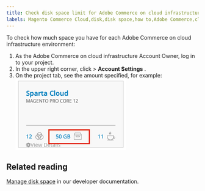 ```yaml
---
title: Check disk space limit for Adobe Commerce on cloud infrastructure
labels: Magento Commerce Cloud,disk,disk space,how to,Adobe Commerce,cloud infrastructure
---
```


To check how much space you have for each Adobe Commerce on cloud infrastructure environment:

1. As the Adobe Commerce on cloud infrastructure Account Owner, log in to your project.    
1. In the upper right corner, click **<your name>** > **Account Settings** .    
1. On the project tab, see the amount specified, for example:    ![project_space.png](assets/project_space.png)    

## Related reading

[Manage disk space](https://devdocs.magento.com/cloud/project/manage-disk-space.html) in our developer documentation.
